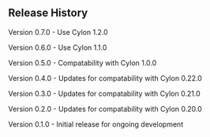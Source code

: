 ## Release History

Version 0.7.0 - Use Cylon 1.2.0

Version 0.6.0 - Use Cylon 1.1.0

Version 0.5.0 - Compatability with Cylon 1.0.0

Version 0.4.0 - Updates for compatability with Cylon 0.22.0

Version 0.3.0 - Updates for compatability with Cylon 0.21.0

Version 0.2.0 - Updates for compatability with Cylon 0.20.0

Version 0.1.0 - Initial release for ongoing development

